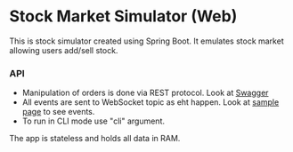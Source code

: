 # Stock Market Simulator (Web)

This is stock simulator created using Spring Boot. It emulates stock market allowing users add/sell stock.

### API

- Manipulation of orders is done via REST protocol. Look at [Swagger](http://localhost:8080/sms/swagger-ui)
- All events are sent to WebSocket topic as eht happen. Look at [sample page](http://localhost:8080/sms) to see events.
- To run in CLI mode use "cli" argument.

The app is stateless and holds all data in RAM.